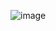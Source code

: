 ![image](https://user-images.githubusercontent.com/112561860/228706689-e6e2db87-c2d4-4bf9-acab-fd0295034206.png)

